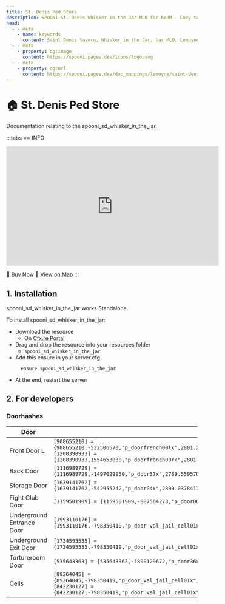 ```yaml
---
title: St. Denis Ped Store
description: SPOONI St. Denis Whisker in the Jar MLO for RedM - Cozy tavern with bar and rooms. Traditional drinking establishment for Saint Denis roleplay in Red Dead Redemption 2.
head:
  - - meta
    - name: keywords
      content: Saint Denis tavern, Whisker in the Jar, bar MLO, Lemoyne tavern, St Denis saloon, RedM bar, RDR2 Saint Denis, ped store
  - - meta
    - property: og:image
      content: https://spooni.pages.dev/icons/logo.svg
  - - meta
    - property: og:url
      content: https://spooni.pages.dev/doc_mappings/lemoyne/saint-denis/spooni_sd_whisker_in_the_jar
---
```


# 🏠 St. Denis Ped Store 
Documentation relating to the spooni_sd_whisker_in_the_jar.

:::tabs
== INFO
<iframe width="560" height="315" src="https://www.youtube.com/embed/LsV1dngEFdk?si=Af3NMzwpW9IJYcY8" frameborder="0" allow="accelerometer; autoplay; clipboard-write; encrypted-media; gyroscope; picture-in-picture; web-share" referrerpolicy="strict-origin-when-cross-origin" allowfullscreen></iframe>

<a href="https://spooni-mapping.tebex.io/package/6576363" class="button-buy">🛒 Buy Now</a>
<a href="https://spooni.de/rdr2/?m=house201" class="button-map">📍 View on Map</a>
:::

## 1. Installation
spooni_sd_whisker_in_the_jar works Standalone.  

To install spooni_sd_whisker_in_the_jar:
- Download the resource
  - On [Cfx.re Portal](https://portal.cfx.re/)
- Drag and drop the resource into your resources folder
  - `spooni_sd_whisker_in_the_jar`
- Add this ensure in your server.cfg
  ```
    ensure spooni_sd_whisker_in_the_jar
  ```
- At the end, restart the server

## 2. For developers
### Doorhashes
| Door                      | Hash
|---------------------------|----------------------------------------------------------------------------------|
| Front Door L			        | `[908655210] = {908655210,-522506570,"p_doorfrench00lx",2801.2651367188,-1216.4350585938,46.705722808838}` <br> `[1208390933] = {1208390933,1554653030,"p_doorfrench00rx",2801.3898925781,-1217.7874755859,46.705722808838}`
| Back Door			            | `[1116989729] = {1116989729,-1497029950,"p_door37x",2789.5595703125,-1213.404296875,47.226566314697}`
| Storage Door			        | `[1639141762] = {1639141762,-542955242,"p_door04x",2800.0378417969,-1209.5769042969,46.709217071533}`
| Fight Club Door		        | `[1159501909] = {1159501909,-807564273,"p_door06x",2792.498046875,-1216.0656738281,40.145687103271}`
| Underground Entrance Door	| `[1993110176] = {1993110176,-798350419,"p_door_val_jail_cell01x",2794.1018066406,-1229.7811279297,36.853298187256}`
| Underground Exit Door		  | `[1734595535] = {1734595535,-798350419,"p_door_val_jail_cell01x",2830.3466796875,-1255.4494628906,35.208782196045}`
| Tortureroom Door		      | `[535643363] = {535643363,-1800129672,"p_door36x",2814.4392089844,-1244.7900390625,35.338779449463}`
| Cells 			              | `[89264045] = {89264045,-798350419,"p_door_val_jail_cell01x",2820.2292480469,-1254.8106689453,35.416774749756}` <br> `[842230127] = {842230127,-798350419,"p_door_val_jail_cell01x",2816.3115234375,-1257.2849121094,35.415775299072}`
